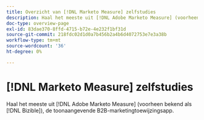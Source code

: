 ```yaml
---
title: Overzicht van [!DNL Marketo Measure] zelfstudies
description: Haal het meeste uit [!DNL Adobe Marketo Measure] (voorheen bekend als [!DNL Bizible]), de toonaangevende B2B-marketingtoewijzingsapp.
doc-type: overview-page
exl-id: 83dae370-8ffd-4715-b72e-4e232f1bf31d
source-git-commit: 218fdc02d1d0a7b456b2a4b6d4072753e7e3a38b
workflow-type: tm+mt
source-wordcount: '36'
ht-degree: 0%

---
```


# [!DNL Marketo Measure] zelfstudies

Haal het meeste uit [!DNL Adobe Marketo Measure] (voorheen bekend als [!DNL Bizible]), de toonaangevende B2B-marketingtoewijzingsapp.

<div id="recs-overview-body-1"></div>
<div id="recs-overview-body-2"></div>
<div id="recs-overview-body-3"></div>
<div id="recs-overview-body-4"></div>
<div id="recs-overview-body-5"></div>
<div id="recs-overview-body-6"></div>